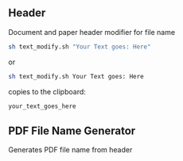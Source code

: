 ## Header
Document and paper header modifier for file name
```bash
sh text_modify.sh "Your Text goes: Here"
```
or
```bash
sh text_modify.sh Your Text goes: Here
```
copies to the clipboard:
```bash
your_text_goes_here
```

## PDF File Name Generator

Generates PDF file name from header